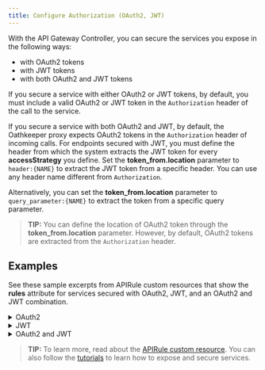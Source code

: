 ```yaml
---
title: Configure Authorization (OAuth2, JWT)
---
```


With the API Gateway Controller, you can secure the services you expose in the following ways:

- with OAuth2 tokens
- with JWT tokens
- with both OAuth2 and JWT tokens

If you secure a service with either OAuth2 or JWT tokens, by default, you must include a valid OAuth2 or JWT token in the `Authorization` header of the call to the service.

If you secure a service with both OAuth2 and JWT, by default, the Oathkeeper proxy expects OAuth2 tokens in the `Authorization` header of incoming calls. For endpoints secured with JWT, you must define the header from which the system extracts the JWT token for every **accessStrategy** you define. Set the **token_from.location** parameter to `header:{NAME}` to extract the JWT token from a specific header. You can use any header name different from `Authorization`.

Alternatively, you can set the **token_from.location** parameter to `query_parameter:{NAME}` to extract the token from a specific query parameter.

>**TIP:** You can define the location of OAuth2 token through the **token_from.location** parameter. However, by default, OAuth2 tokens are extracted from the `Authorization` header.

## Examples

See these sample excerpts from APIRule custom resources that show the **rules** attribute for services secured with OAuth2, JWT, and an OAuth2 and JWT combination.


<div tabs>
  <details>
  <summary>
  OAuth2
  </summary>

  ```yaml
  rules:
    - path: /.*
      methods: ["GET"]
      mutators: []
      accessStrategy:
        - handler: oauth2_introspection
          config:
            required_scope: ["read"]
  ```


  </details>
  <details>
  <summary>
  JWT
  </summary>

  ```yaml
  rules:
    - path: /.*
      methods: ["GET"]
      mutators: []
      accessStrategy:
        - handler: jwt
          config:
            trusted_issuers:
            - {issuer URL of your custom OpenID Connect-compliant identity provider}
  ```

  </details>
  <details>
  <summary>
  OAuth2 and JWT
  </summary>

  ```yaml
  rules:
     - path: /.*
       methods: ["GET"]
       mutators: []
       accessStrategy:
         - handler: oauth2_introspection
           config:
             required_scope: ["read"]
         - handler: jwt
           config:
             trusted_issuers:
             - {issuer URL of your custom OpenID Connect-compliant identity provider}
             token_from:
               header: ID-Token
  ```

  </details>

</div>

>**TIP:** To learn more, read about the [APIRule custom resource](./00-custom-resources/apix-01-apirule.md). You can also follow the [tutorials](../03-tutorials/00-api-exposure/apix-05-expose-and-secure-a-workload/apix-05-01-expose-and-secure-workload-oauth2.md) to learn how to expose and secure services.

